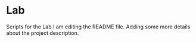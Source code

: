 # Lab
Scripts for the Lab
I am editing the README file. Adding some more details about the project description.
